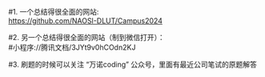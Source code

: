 #1.  一个总结得很全面的网站:   
  https://github.com/NAOSI-DLUT/Campus2024
  
#2.  另一个总结得很全面的网站（制到微信打开）：   
  #小程序://腾讯文档/3JYt9v0hCOdn2KJ

#3.  刷题的时候可以关注 “万诺coding” 公众号，里面有最近公司笔试的原题解答










